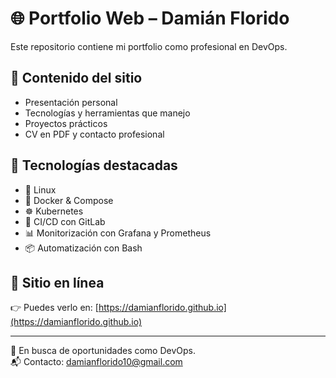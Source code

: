 # 🌐 Portfolio Web – Damián Florido

Este repositorio contiene mi portfolio como profesional en DevOps.

## 📄 Contenido del sitio
- Presentación personal
- Tecnologías y herramientas que manejo
- Proyectos prácticos
- CV en PDF y contacto profesional

## 🚀 Tecnologías destacadas
- 🐧 Linux
- 🐳 Docker & Compose
- ☸️ Kubernetes
- 🔄 CI/CD con GitLab
- 📊 Monitorización con Grafana y Prometheus
- 📦 Automatización con Bash

## 🔗 Sitio en línea
👉 Puedes verlo en: [https://damianflorido.github.io](https://damianflorido.github.io)

---

💼 En busca de oportunidades como DevOps.  
📬 Contacto: [damianflorido10@gmail.com](mailto:damianflorido10@gmail.com)
